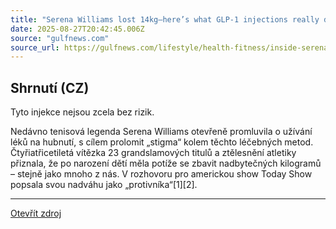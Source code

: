 ```yaml
---
title: "Serena Williams lost 14kg—here’s what GLP-1 injections really do and the 5 risks to watch out for"
date: 2025-08-27T20:42:45.006Z
source: "gulfnews.com"
source_url: https://gulfnews.com/lifestyle/health-fitness/inside-serena-williams-14kg-weight-loss-how-glp-1-injections-work-and-5-side-effects-to-know-1.500244395
---
```


## Shrnutí (CZ)
Tyto injekce nejsou zcela bez rizik.

Nedávno tenisová legenda Serena Williams otevřeně promluvila o užívání léků na hubnutí, s cílem prolomit „stigma“ kolem těchto léčebných metod. Čtyřiatřicetiletá vítězka 23 grandslamových titulů a ztělesnění atletiky přiznala, že po narození dětí měla potíže se zbavit nadbytečných kilogramů – stejně jako mnoho z nás. V rozhovoru pro americkou show Today Show popsala svou nadváhu jako „protivníka“[1][2].

---

[Otevřít zdroj](https://gulfnews.com/lifestyle/health-fitness/inside-serena-williams-14kg-weight-loss-how-glp-1-injections-work-and-5-side-effects-to-know-1.500244395)
